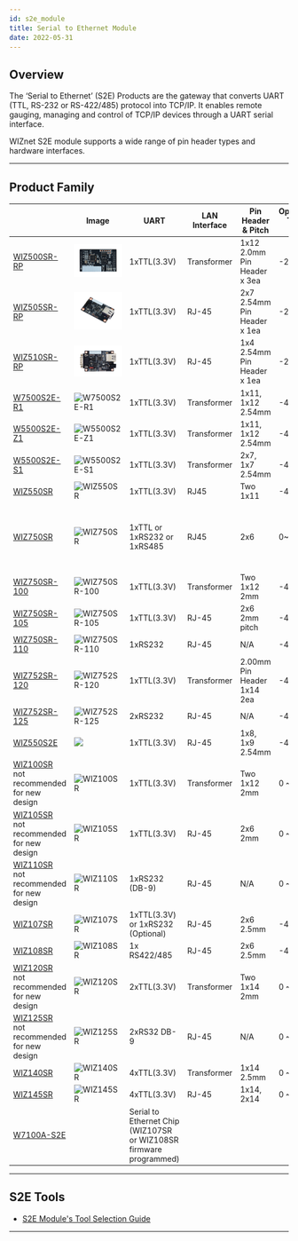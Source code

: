 ```yaml
---
id: s2e_module
title: Serial to Ethernet Module
date: 2022-05-31
---
```


## Overview

The ‘Serial to Ethernet’ (S2E) Products are the gateway that converts
UART (TTL, RS-232 or RS-422/485) protocol into TCP/IP. It enables remote
gauging, managing and control of TCP/IP devices through a UART serial
interface.

WIZnet S2E module supports a wide range of pin header types and hardware
interfaces.

-----

## Product Family

|                                                                      | Image                                                                                | UART                                                               | LAN Interface | Pin Header & Pitch                         | Operation Temp (℃) | Dimension (mm)         | Evaluation Board                                                                                                                                         |
| -------------------------------------------------------------------- | ------------------------------------------------------------------------------------ | ------------------------------------------------------------------ | ------------- | ------------------------------------------ | ------------------ | ---------------------- | -------------------------------------------------------------------------------------------------------------------------------------------------------- |
| [WIZ500SR-RP](./WIZ5xxSR-RP-Series/WIZ500SR-RP/overview-en.md)       | ![WIZ500SR-RP](/img/products/s2e_module/wiz500sr-rp/wiz500sr-rp-top.png)             | 1xTTL(3.3V)                                                        | Transformer   | 1x12<br />2.0mm<br />Pin Header  x 3ea     | -20 ~ 85           | 50mm x 30mm x 5.7mm    | [WIZ500SR-RP-EVB](WIZ5xxSR-RP-Series/WIZ500SR-RP/datasheet-en.md#wiz500sr-rp-evb-set)                                                                    |
| [WIZ505SR-RP](./WIZ5xxSR-RP-Series/WIZ505SR-RP/overview-en.md)       | ![WIZ505SR-RP](/img/products/s2e_module/wiz505sr-rp/wiz505sr-rp-side.png)            | 1xTTL(3.3V)                                                        | RJ-45         | 2x7<br />2.54mm<br />Pin Header<br />x 1ea | -20 ~ 85           | 40mm x 66.5mm x 15mm   | [WIZ505SR-RP-EVB](WIZ5xxSR-RP-Series/wiz505sr-rp-evb-en.md)                                                                                              |
| [WIZ510SR-RP](./WIZ5xxSR-RP-Series/WIZ510SR-RP/overview-en.md)       | ![WIZ510SR-RP](/img/products/s2e_module/wiz510sr-rp/wiz510sr-rp-top.png)             | 1xTTL(3.3V)                                                        | RJ-45         | 1x4<br />2.54mm<br />Pin Header<br />x 1ea | -20 ~ 85           | 76mm x 45mm x 15mm     | N/A                                                                                                                                                      |
| [W7500S2E-R1](W7500S2E-R1/W7500S2E-R1.md)                            | ![W7500S2E-R1](/img/products/w5500s2e-z1/500k_w7500s2e_r1.jpg)                       | 1xTTL(3.3V)                                                        | Transformer   | 1x11, 1x12 2.54mm                          | -40~85             | 44.45×31.75×23.00 (mm) | [Breakout board](http://wiznetshop.co.kr/product/detail.html?product_no=814&cate_no=56&display_group=1)                                                  |
| [W5500S2E-Z1](W5500S2E-Z1/W5500S2E-Z1.md)                            | ![W5500S2E-Z1](/img/products/w5500s2e-z1/500k_w5500s2e_z1.jpg)                       | 1xTTL(3.3V)                                                        | Transformer   | 1x11, 1x12 2.54mm                          | -40~85             | 44.45×31.75×15.75 (mm) | [Breakout board](http://wiznetshop.co.kr/product/detail.html?product_no=814&cate_no=56&display_group=1)                                                  |
| [W5500S2E-S1](W5500S2E-S1/W5500S2E-S1.md)                            | ![W5500S2E-S1](/img/products/w5500s2e-z1/500k_w5500s2e_s1.jpg)                       | 1xTTL(3.3V)                                                        | Transformer   | 2x7, 1x7 2.54mm                            | -40~85             | 34×24×12.40 (mm)       | [Breakout board](http://wiznetshop.co.kr/product/detail.html?product_no=814&cate_no=56&display_group=1)                                                  |
| [WIZ550SR](WIZ550SR/WIZ550SR.md)                                     | ![WIZ550SR](/img/products/wiz550sr/wiz550sr_ds/wiz550sr.png)                         | 1xTTL(3.3V)                                                        | RJ45          | Two 1x11                                   | -40 ~ 85           | 22x24x13               | [WIZ550SR-EVB](WIZ550SR/Datasheet-EN.md#wiz550sr-evb)                                                                                                    |
| [WIZ750SR](WIZ750SR/WIZ750SR.md)                                     | ![WIZ750SR](/img/products/wiz750sr/wiz750sr_rev1.0_main_1024x693.png)                | 1xTTL or 1xRS232 or 1xRS485                                        | RJ45          | 2x6                                        | 0~70               | 48x30x18               | [WIZ750SR-EVB (RS422/485)](WIZ750SR/Datasheet.md#rs422--rs485-version) <br /><br /> [WIZ750SR-EVB (TTL/RS232)](WIZ750SR/Datasheet.md#ttl--rs232-version) |
| [WIZ750SR-100](WIZ750SR-1xx-Series/WIZ750SR-100/WIZ750SR-100.md)     | ![WIZ750SR-100](/img/products/s2e_module/wiz750sr-1xx/wiz750sr-100.png)              | 1xTTL(3.3V)                                                        | Transformer   | Two 1x12 2mm                               | -40 ~ 85           | 50x30x12               | [WIZ750SR-100-EVB](WIZ750SR-1xx-Series/WIZ750SR-100/Datasheet.md#wiz750sr-100-evb)                                                                       |
| [WIZ750SR-105](WIZ750SR-1xx-Series/WIZ750SR-105/WIZ750SR-105.md)     | ![WIZ750SR-105](/img/products/wiz750sr-105/wiz750sr-105_main.png)                    | 1xTTL(3.3V)                                                        | RJ-45         | 2x6 2mm pitch                              | -40 ~ 85           | 62x40x18               | [WIZ750SR-105-EVB](WIZ750SR-1xx-Series/WIZ750SR-105/Datasheet.md#wiz105sr-evb)                                                                           |
| [WIZ750SR-110](WIZ750SR-1xx-Series/WIZ750SR-110/WIZ750SR-110.md)     | ![WIZ750SR-110](/img/products/wiz750sr-110/wiz750sr-110_main.png)                    | 1xRS232                                                            | RJ-45         | N/A                                        | -40 ~ 85           | 75x45x18               | N/A                                                                                                                                                      |
| [WIZ752SR-120](WIZ752SR-12x-Series/WIZ752SR-120/WIZ752SR-120.md)     | ![WIZ752SR-120](/img/products/s2e_module/wiz752sr-120/3.png)                         | 1xTTL(3.3V)                                                        | Transformer   | 2.00mm Pin Header 1x14 2ea                 | -40 ~ 85           | 50x30x9                | [WIZ120SR-EVB](WIZ120SR/wiz120sr-evb.md)                                                                                                                 |
| [WIZ752SR-125](WIZ752SR-12x-Series/WIZ752SR-125/WIZ752SR-125.md)     | ![WIZ752SR-125](/img/products/s2e_module/wiz752sr-125/2.png)                         | 2xRS232                                                            | RJ-45         | N/A                                        | -40 ~ 85           | 60x89x18               | N/A                                                                                                                                                      |
| [WIZ550S2E](WIZ550S2E/WIZ550S2E.md)                                  | ![](https://d3cmhcsnvv7jc.cloudfront.net/docs/img/products/wiz550s2e/wiz550-s2e.png) | 1xTTL(3.3V)                                                        | RJ-45         | 1x8, 1x9 2.54mm                            | -40 ~ 85           | 55x30x23.49            | [WIZ550S2E-EVB](WIZ550S2E/Datasheet-Eng.md#wiz550s2e-232-interface-board)                                                                                |
| [WIZ100SR](WIZ100SR/wiz100sr.md)<br />not recommended for new design | ![WIZ100SR](/img/products/wiz100sr/wiz100sr_web_280.jpg)                             | 1xTTL(3.3V)                                                        | Transformer   | Two 1x12 2mm                               | 0 ~ 80             | 50x30x12               | [WIZ100SR-EVB](WIZ100SR/wiz100sr-evb.md)                                                                                                                 |
| [WIZ105SR](WIZ105SR/wiz105sr.md)<br />not recommended for new design | ![WIZ105SR](/img/products/wiz105sr/wiz105sr-web-1.jpg)                               | 1xTTL(3.3V)                                                        | RJ-45         | 2x6 2mm                                    | 0 ~ 80             | 40x62x17               | [WIZ105SR-EVB](WIZ105SR/wiz105sr-evb.md)                                                                                                                 |
| [WIZ110SR](WIZ110SR/wiz110sr.md)<br />not recommended for new design | ![WIZ110SR](/img/products/wiz110sr/wiz110sr-web-1.jpg)                               | 1xRS232 (DB-9)                                                     | RJ-45         | N/A                                        | 0 ~ 80             | 75x50x17               | N/A                                                                                                                                                      |
| [WIZ107SR](WIZ107SR/wiz107sr.md)                                     | ![WIZ107SR](/img/products/wiz107sr/WIZ108SR-1-e1429085175138.jpg)                    | 1xTTL(3.3V) or 1xRS232 (Optional)                                  | RJ-45         | 2x6 2.5mm                                  | -40 ~ 85           | 48x30x18               | [WIZ107SR-EVB](WIZ107SR/wiz107sr-evb.md)                                                                                                                 |
| [WIZ108SR](WIZ108SR/wiz108sr.md)                                     | ![WIZ108SR](/img/products/wiz108sr/WIZ108SR-1-e1429085175138.jpg)                    | 1x RS422/485                                                       | RJ-45         | 2x6 2.5mm                                  | -40 ~ 85           | 48x30x18               | [WIZ108SR-EVB](WIZ108SR/wiz108sr-evb.md)                                                                                                                 |
| [WIZ120SR](WIZ120SR/wiz120sr.md)<br />not recommended for new design | ![WIZ120SR](/img/products/wiz120sr/wiz12sr-1.jpg)                                    | 2xTTL(3.3V)                                                        | Transformer   | Two 1x14 2mm                               | 0 ~ 70             | 50x30x9                | [WI120SR-EVB](WIZ120SR/wiz120sr-evb.md)                                                                                                                  |
| [WIZ125SR](WIZ125SR/wiz125sr.md)<br />not recommended for new design | ![WIZ125SR](/img/products/wiz125sr/125.jpg)                                          | 2xRS32 DB-9                                                        | RJ-45         | N/A                                        | 0 ~ 70             | 60x89x18               | N/A                                                                                                                                                      |
| [WIZ140SR](WIZ140SR/wiz140sr.md)                                     | ![WIZ140SR](/img/products/wiz140sr/wiz140sr-web-2.jpg)                               | 4xTTL(3.3V)                                                        | Transformer   | 1x14 2.5mm                                 | 0 ~ 70             | 48x36x16               | [	WIZ140SR-EVB](WIZ140SR/wiz140sr-evb.md)                                                                                                                |
| [WIZ145SR](WIZ145SR/wiz145sr.md)                                     | ![WIZ145SR](/img/products/wiz145sr/wiz145sr-2-300.jpg)                               | 4xTTL(3.3V)                                                        | RJ-45         | 1x14, 2x14                                 | 0 ~ 70             | 48x61x25               | [WIZ145SR-EVB](WIZ145SR/wiz145sr-evb.md)                                                                                                                 |
| [W7100A-S2E](./../Pre-programmed-MCU/W7500P-S2E/W7500-P-S2E-EN.md)   |                                                                                      | Serial to Ethernet Chip (WIZ107SR or WIZ108SR firmware programmed) |               |                                            |                    |                        |                                                                                                                                                          |

-----

## S2E Tools

  - [S2E Module's Tool Selection Guide](serial-to-ethernet-guide.md)

-----
